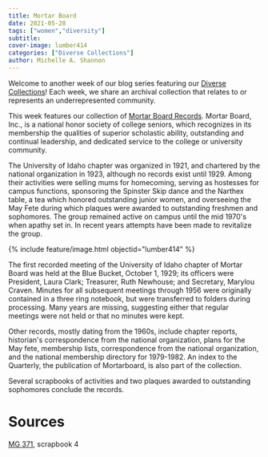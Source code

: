 ```yaml
---
title: Mortar Board
date: 2021-05-28
tags: ["women","diversity"]
subtitle: 
cover-image: lumber414
categories: ["Diverse Collections"]
author: Michelle A. Shannon
---
```


Welcome to another week of our blog series featuring our [Diverse Collections](https://harvester.lib.uidaho.edu/series/diversecollections.html)! Each week, we share an archival collection that relates to or represents an underrepresented community.

This week features our collection of [Mortar Board Records](https://archiveswest.orbiscascade.org/ark:/80444/xv96451). Mortar Board, Inc., is a national honor society of college seniors, which recognizes in its membership the qualities of superior scholastic ability, outstanding and continual leadership, and dedicated service to the college or university community.

The University of Idaho chapter was organized in 1921, and chartered by the national organization in 1923, although no records exist until 1929. Among their activities were selling mums for homecoming, serving as hostesses for campus functions, sponsoring the Spinster Skip dance and the Narthex table, a tea which honored outstanding junior women, and overseeing the May Fete during which plaques were awarded to outstanding freshmen and sophomores. The group remained active on campus until the mid 1970's when apathy set in. In recent years attempts have been made to revitalize the group.

{% include feature/image.html objectid="lumber414" %}

The first recorded meeting of the University of Idaho chapter of Mortar Board was held at the Blue Bucket, October 1, 1929; its officers were President, Laura Clark; Treasurer, Ruth Newhouse; and Secretary, Marylou Craven. Minutes for all subsequent meetings through 1956 were originally contained in a three ring notebook, but were transferred to folders during processing. Many years are missing, suggesting either that regular meetings were not held or that no minutes were kept.

Other records, mostly dating from the 1960s, include chapter reports, historian's correspondence from the national organization, plans for the May fete, membership lists, correspondence from the national organization, and the national membership directory for 1979-1982. An index to the Quarterly, the publication of Mortarboard, is also part of the collection.

Several scrapbooks of activities and two plaques awarded to outstanding sophomores conclude the records.

# Sources

[MG 371](https://archiveswest.orbiscascade.org/ark:/80444/xv96451), scrapbook 4